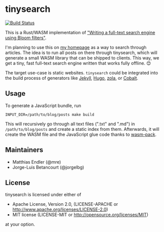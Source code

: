 # tinysearch

[![Build Status](https://travis-ci.org/mre/tinysearch.svg?branch=master)](https://travis-ci.org/mre/tinysearch)

This is a Rust/WASM implementation of ["Writing a full-text search engine using Bloom filters"](https://www.stavros.io/posts/bloom-filter-search-engine/).

I'm planning to use this on [my homepage](http://matthias-endler.de/) as a way to search through articles.
The idea is to run all posts on there through tinysearch, which will generate a small WASM library that can be shipped to clients. This way, we get a tiny, fast full-text search engine written that works fully offline. :blush:

The target use-case is static websites. `tinysearch` could be integrated into the build process of generators like [Jekyll](https://jekyllrb.com/), [Hugo](https://gohugo.io/), [zola](https://www.getzola.org/), or [Cobalt](https://github.com/cobalt-org/cobalt.rs).


## Usage

To generate a JavaScript bundle, run 

```
INPUT_DIR=/path/to/blog/posts make build
```

This will recursively go through all text files (".txt" and ".md") in
`/path/to/blog/posts` and create a static index from them. Afterwards, it will
create the WASM file and the JavaScript glue code thanks to [wasm-pack].

## Maintainers

* Matthias Endler (@mre)
* Jorge-Luis Betancourt (@jorgelbg)

## License

tinysearch is licensed under either of

* Apache License, Version 2.0, (LICENSE-APACHE or http://www.apache.org/licenses/LICENSE-2.0)
* MIT license (LICENSE-MIT or http://opensource.org/licenses/MIT)

at your option.


[wasm-pack]: https://github.com/rustwasm/wasm-pack